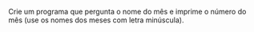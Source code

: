 Crie um programa que pergunta o nome do mês e imprime o número do mês (use os nomes dos meses com letra minúscula).